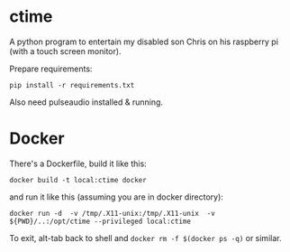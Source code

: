 ctime
=====

A python program to entertain my disabled son Chris on his raspberry pi (with a touch screen monitor).

Prepare requirements:

	pip install -r requirements.txt

Also need pulseaudio installed & running.

Docker
======

There's a Dockerfile, build it like this:

	docker build -t local:ctime docker

and run it like this (assuming you are in docker directory):

	docker run -d  -v /tmp/.X11-unix:/tmp/.X11-unix  -v ${PWD}/..:/opt/ctime --privileged local:ctime

To exit, alt-tab back to shell and `docker rm -f $(docker ps -q)` or similar.
